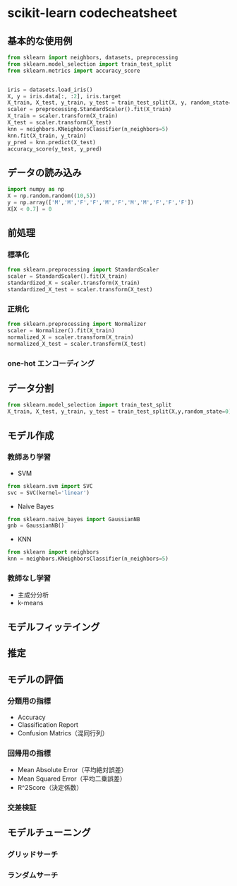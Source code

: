 # scikit-learn codecheatsheet

## 基本的な使用例
```python
from sklearn import neighbors, datasets, preprocessing
from sklearn.model_selection import train_test_split
from sklearn.metrics import accuracy_score


iris = datasets.load_iris()
X, y = iris.data[:, :2], iris.target
X_train, X_test, y_train, y_test = train_test_split(X, y, random_state=33)
scaler = preprocessing.StandardScaler().fit(X_train)
X_train = scaler.transform(X_train)
X_test = scaler.transform(X_test)
knn = neighbors.KNeighborsClassifier(n_neighbors=5)
knn.fit(X_train, y_train)
y_pred = knn.predict(X_test)
accuracy_score(y_test, y_pred)
```

## データの読み込み
```python
import numpy as np
X = np.random.random((10,5))
y = np.array(['M','M','F','F','M','F','M','M','F','F','F'])
X[X < 0.7] = 0
```

## 前処理

### 標準化
```python
from sklearn.preprocessing import StandardScaler
scaler = StandardScaler().fit(X_train)
standardized_X = scaler.transform(X_train)
standardized_X_test = scaler.transform(X_test)
```

### 正規化
```python
from sklearn.preprocessing import Normalizer
scaler = Normalizer().fit(X_train)
normalized_X = scaler.transform(X_train)
normalized_X_test = scaler.transform(X_test)
```
### one-hot エンコーディング

## データ分割
```python
from sklearn.model_selection import train_test_split
X_train, X_test, y_train, y_test = train_test_split(X,y,random_state=0)
```
## モデル作成

### 教師あり学習

- SVM
```python
from sklearn.svm import SVC
svc = SVC(kernel='linear')
```
- Naive Bayes
```python
from sklearn.naive_bayes import GaussianNB
gnb = GaussianNB()
```
- KNN
```python
from sklearn import neighbors
knn = neighbors.KNeighborsClassifier(n_neighbors=5)
```

### 教師なし学習

- 主成分分析
- k-means

## モデルフィッテイング

## 推定

## モデルの評価

### 分類用の指標
- Accuracy
- Classification Report
- Confusion Matrics（混同行列）

### 回帰用の指標
- Mean Absolute Error（平均絶対誤差）
- Mean Squared Error（平均二乗誤差）
- R^2Score（決定係数）

### 交差検証

## モデルチューニング

### グリッドサーチ

### ランダムサーチ
